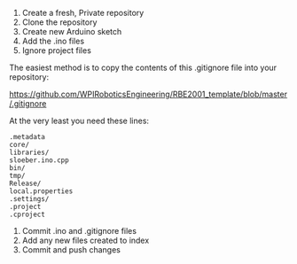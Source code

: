 1. Create a fresh, Private repository
1. Clone the repository
1. Create new Arduino sketch
1. Add the .ino files
1. Ignore project files
 
 The easiest method is to copy the contents of this .gitignore file into your repository:
 
 https://github.com/WPIRoboticsEngineering/RBE2001_template/blob/master/.gitignore
 
 At the very least you need these lines: 

```
.metadata
core/
libraries/
sloeber.ino.cpp
bin/
tmp/
Release/
local.properties
.settings/
.project
.cproject
```


1. Commit .ino and .gitignore files
1. Add any new files created to index
1. Commit and push changes

